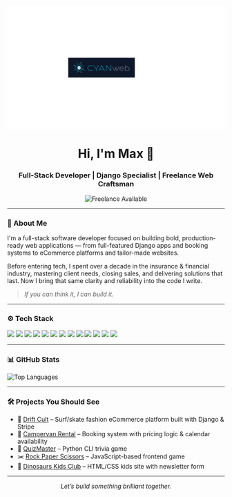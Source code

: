 <!-- Banner -->
<div align="center">
  <img src="https://github.com/Maxcode0101/Maxcode0101/blob/main/horizontal_DB.png" alt="Cyan Web Banner" style="max-width: 100%; margin: 0; padding: 0;">
</div>

<h1 align="center">Hi, I'm Max 👋</h1>
<h3 align="center">Full-Stack Developer | Django Specialist | Freelance Web Craftsman</h3>

<p align="center">
  <img src="https://img.shields.io/badge/freelance-available-brightgreen?style=flat-square" alt="Freelance Available"/>
</p>

---

### 🧭 About Me

I'm a full-stack software developer focused on building bold, production-ready web applications — from full-featured Django apps and booking systems to eCommerce platforms and tailor-made websites.

Before entering tech, I spent over a decade in the insurance & financial industry, mastering client needs, closing sales, and delivering solutions that last. Now I bring that same clarity and reliability into the code I write.

> _If you can think it, I can build it._

---

### ⚙️ Tech Stack

<p align="left">
  <img src="https://img.shields.io/badge/Python-3776AB?style=for-the-badge&logo=python&logoColor=white"/>
  <img src="https://img.shields.io/badge/Django-092E20?style=for-the-badge&logo=django&logoColor=white"/>
  <img src="https://img.shields.io/badge/Flask-000000?style=for-the-badge&logo=flask&logoColor=white"/>
  <img src="https://img.shields.io/badge/React-20232A?style=for-the-badge&logo=react&logoColor=61DAFB"/>
  <img src="https://img.shields.io/badge/JavaScript-F7DF1E?style=for-the-badge&logo=javascript&logoColor=black"/>
  <img src="https://img.shields.io/badge/HTML5-E34F26?style=for-the-badge&logo=html5&logoColor=white"/>
  <img src="https://img.shields.io/badge/CSS3-1572B6?style=for-the-badge&logo=css3&logoColor=white"/>
  <img src="https://img.shields.io/badge/jQuery-0769AD?style=for-the-badge&logo=jquery&logoColor=white"/>
  <img src="https://img.shields.io/badge/Bootstrap-563D7C?style=for-the-badge&logo=bootstrap&logoColor=white"/>
  <img src="https://img.shields.io/badge/PostgreSQL-4169E1?style=for-the-badge&logo=postgresql&logoColor=white"/>
  <img src="https://img.shields.io/badge/SQLite-003B57?style=for-the-badge&logo=sqlite&logoColor=white"/>
  <img src="https://img.shields.io/badge/Git-F05032?style=for-the-badge&logo=git&logoColor=white"/>
  <img src="https://img.shields.io/badge/GitHub-181717?style=for-the-badge&logo=github&logoColor=white"/>
</p>

---

### 📊 GitHub Stats

<p align="left">
  <img src="https://github-readme-stats.vercel.app/api/top-langs/?username=Maxcode0101&layout=compact&theme=github_dark" alt="Top Languages"/>
</p>

---

### 🛠️ Projects You Should See

- 🧢 [Drift Cult](https://github.com/Maxcode0101/drift_cult) – Surf/skate fashion eCommerce platform built with Django & Stripe  
- 🚐 [Campervan Rental](https://github.com/Maxcode0101/campervan_rental) – Booking system with pricing logic & calendar availability  
- 🧠 [QuizMaster](https://github.com/Maxcode0101/QuizMaster-Battle-of-Brains-) – Python CLI trivia game  
- ✂️ [Rock Paper Scissors](https://github.com/Maxcode0101/Rock_Paper_Scissors) – JavaScript-based frontend game  
- 🦕 [Dinosaurs Kids Club](https://github.com/Maxcode0101/Dinosaurs-Kids-Club) – HTML/CSS kids site with newsletter form  

---

<p align="center">
  <em>Let’s build something brilliant together.</em>
</p>
